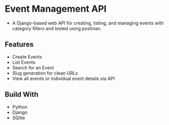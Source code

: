 # Event Management API
- A Django-based web API for creating, listing, and managing events with category filters and tested using postman.
## Features
- Create Events
- List Events
- Search for an Event
- Slug generation for clean URLs
- View all events or individual event details via API
## Build With
- Python
- Django
- SQlite
  
